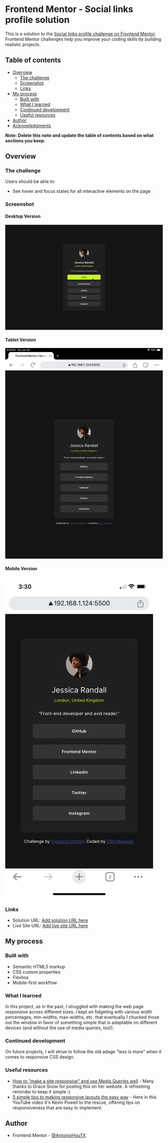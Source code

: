 # Frontend Mentor - Social links profile solution

This is a solution to the [Social links profile challenge on Frontend Mentor](https://www.frontendmentor.io/challenges/social-links-profile-UG32l9m6dQ). Frontend Mentor challenges help you improve your coding skills by building realistic projects.

## Table of contents

- [Overview](#overview)
  - [The challenge](#the-challenge)
  - [Screenshot](#screenshot)
  - [Links](#links)
- [My process](#my-process)
  - [Built with](#built-with)
  - [What I learned](#what-i-learned)
  - [Continued development](#continued-development)
  - [Useful resources](#useful-resources)
- [Author](#author)
- [Acknowledgments](#acknowledgments)

**Note: Delete this note and update the table of contents based on what sections you keep.**

## Overview

### The challenge

Users should be able to:

- See hover and focus states for all interactive elements on the page

### Screenshot

#### Desktop Version

![](./images/desktop-screenshot.jpg)

#### Tablet Version

![](./images/tablet-screenshot.jpeg)

#### Mobile Version

![](./images/mobile-screenshot.jpeg)



### Links

- Solution URL: [Add solution URL here](https://your-solution-url.com)
- Live Site URL: [Add live site URL here](https://your-live-site-url.com)

## My process

### Built with

- Semantic HTML5 markup
- CSS custom properties
- Flexbox
- Mobile-first workflow

### What I learned

In this project, as in the past, I struggled with making the web page responsive across different sizes.  I kept on fidgeting with various width percentages, min-widths, max-widths, etc. that eventually I chucked those out the window in favor of something simple that is adaptable on different devices (and without the use of media queries, too!).


### Continued development

On future projects, I will strive to follow the old adage "less is more" when it comes to responsive CSS design.


### Useful resources

- [How to "make a site responsive" and use Media Queries well](https://fedmentor.dev/posts/responsive-meaning/) - Many thanks to Grace Snow for posting this on her website.  A refreshing reminder to keep it simple :)
- [5 simple tips to making responsive layouts the easy way](https://youtu.be/VQraviuwbzU?si=yGUtnosOvF25b11i) - Here in this YouTube video it's Kevin Powell to the rescue, offering tips on responsiveness that are easy to implement.

## Author


- Frontend Mentor - [@AntonioHouTX](https://www.frontendmentor.io/profile/AntonioHouTX)

